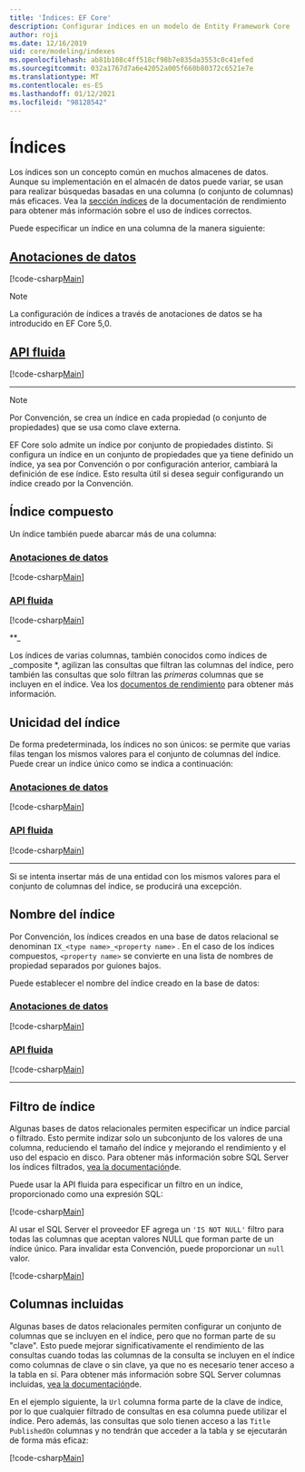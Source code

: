 ```yaml
---
title: 'Índices: EF Core'
description: Configurar índices en un modelo de Entity Framework Core
author: roji
ms.date: 12/16/2019
uid: core/modeling/indexes
ms.openlocfilehash: ab81b108c4ff518cf98b7e835da3553c0c41efed
ms.sourcegitcommit: 032a1767d7a6e42052a005f660b80372c6521e7e
ms.translationtype: MT
ms.contentlocale: es-ES
ms.lasthandoff: 01/12/2021
ms.locfileid: "98128542"
---
```

# <a name="indexes"></a>Índices

Los índices son un concepto común en muchos almacenes de datos. Aunque su implementación en el almacén de datos puede variar, se usan para realizar búsquedas basadas en una columna (o conjunto de columnas) más eficaces. Vea la [sección índices](xref:core/performance/efficient-querying#use-indexes-properly) de la documentación de rendimiento para obtener más información sobre el uso de índices correctos.

Puede especificar un índice en una columna de la manera siguiente:

## <a name="data-annotations"></a>[Anotaciones de datos](#tab/data-annotations)

[!code-csharp[Main](../../../samples/core/Modeling/DataAnnotations/Index.cs?name=Index&highlight=1)]

> [!NOTE]
> La configuración de índices a través de anotaciones de datos se ha introducido en EF Core 5,0.

## <a name="fluent-api"></a>[API fluida](#tab/fluent-api)

[!code-csharp[Main](../../../samples/core/Modeling/FluentAPI/Index.cs?name=Index&highlight=4)]

***

> [!NOTE]
> Por Convención, se crea un índice en cada propiedad (o conjunto de propiedades) que se usa como clave externa.
>
> EF Core solo admite un índice por conjunto de propiedades distinto. Si configura un índice en un conjunto de propiedades que ya tiene definido un índice, ya sea por Convención o por configuración anterior, cambiará la definición de ese índice. Esto resulta útil si desea seguir configurando un índice creado por la Convención.

## <a name="composite-index"></a>Índice compuesto

Un índice también puede abarcar más de una columna:

### <a name="data-annotations"></a>[Anotaciones de datos](#tab/data-annotations)

[!code-csharp[Main](../../../samples/core/Modeling/DataAnnotations/IndexComposite.cs?name=Composite&highlight=1)]

### <a name="fluent-api"></a>[API fluida](#tab/fluent-api)

[!code-csharp[Main](../../../samples/core/Modeling/FluentAPI/IndexComposite.cs?name=Composite&highlight=4)]

**_

Los índices de varias columnas, también conocidos como índices de _composite *, agilizan las consultas que filtran las columnas del índice, pero también las consultas que solo filtran las *primeras* columnas que se incluyen en el índice. Vea los [documentos de rendimiento](xref:core/performance/efficient-querying#use-indexes-properly) para obtener más información.

## <a name="index-uniqueness"></a>Unicidad del índice

De forma predeterminada, los índices no son únicos: se permite que varias filas tengan los mismos valores para el conjunto de columnas del índice. Puede crear un índice único como se indica a continuación:

### <a name="data-annotations"></a>[Anotaciones de datos](#tab/data-annotations)

[!code-csharp[Main](../../../samples/core/Modeling/DataAnnotations/IndexUnique.cs?name=IndexUnique&highlight=1)]

### <a name="fluent-api"></a>[API fluida](#tab/fluent-api)

[!code-csharp[Main](../../../samples/core/Modeling/FluentAPI/IndexUnique.cs?name=IndexUnique&highlight=5)]

***

Si se intenta insertar más de una entidad con los mismos valores para el conjunto de columnas del índice, se producirá una excepción.

## <a name="index-name"></a>Nombre del índice

Por Convención, los índices creados en una base de datos relacional se denominan `IX_<type name>_<property name>` . En el caso de los índices compuestos, `<property name>` se convierte en una lista de nombres de propiedad separados por guiones bajos.

Puede establecer el nombre del índice creado en la base de datos:

### <a name="data-annotations"></a>[Anotaciones de datos](#tab/data-annotations)

[!code-csharp[Main](../../../samples/core/Modeling/DataAnnotations/IndexName.cs?name=IndexName&highlight=1)]

### <a name="fluent-api"></a>[API fluida](#tab/fluent-api)

[!code-csharp[Main](../../../samples/core/Modeling/FluentAPI/IndexName.cs?name=IndexName&highlight=5)]

***

## <a name="index-filter"></a>Filtro de índice

Algunas bases de datos relacionales permiten especificar un índice parcial o filtrado. Esto permite indizar solo un subconjunto de los valores de una columna, reduciendo el tamaño del índice y mejorando el rendimiento y el uso del espacio en disco. Para obtener más información sobre SQL Server los índices filtrados, [vea la documentación](/sql/relational-databases/indexes/create-filtered-indexes)de.

Puede usar la API fluida para especificar un filtro en un índice, proporcionado como una expresión SQL:

[!code-csharp[Main](../../../samples/core/Modeling/FluentAPI/IndexFilter.cs?name=IndexFilter&highlight=5)]

Al usar el SQL Server el proveedor EF agrega un `'IS NOT NULL'` filtro para todas las columnas que aceptan valores NULL que forman parte de un índice único. Para invalidar esta Convención, puede proporcionar un `null` valor.

[!code-csharp[Main](../../../samples/core/Modeling/FluentAPI/IndexNoFilter.cs?name=IndexNoFilter&highlight=6)]

## <a name="included-columns"></a>Columnas incluidas

Algunas bases de datos relacionales permiten configurar un conjunto de columnas que se incluyen en el índice, pero que no forman parte de su "clave". Esto puede mejorar significativamente el rendimiento de las consultas cuando todas las columnas de la consulta se incluyen en el índice como columnas de clave o sin clave, ya que no es necesario tener acceso a la tabla en sí. Para obtener más información sobre SQL Server columnas incluidas, [vea la documentación](/sql/relational-databases/indexes/create-indexes-with-included-columns)de.

En el ejemplo siguiente, la `Url` columna forma parte de la clave de índice, por lo que cualquier filtrado de consultas en esa columna puede utilizar el índice. Pero además, las consultas que solo tienen acceso a las `Title` `PublishedOn` columnas y no tendrán que acceder a la tabla y se ejecutarán de forma más eficaz:

[!code-csharp[Main](../../../samples/core/Modeling/FluentAPI/IndexInclude.cs?name=IndexInclude&highlight=5-9)]
